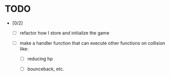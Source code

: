 # TODO 

- [0/2] 
  - [ ] refactor how I store and initialize the game

  - [ ] make a handler function that can execute other functions on collision like:
    - [ ] reducing hp
    - [ ] bounceback, etc.

